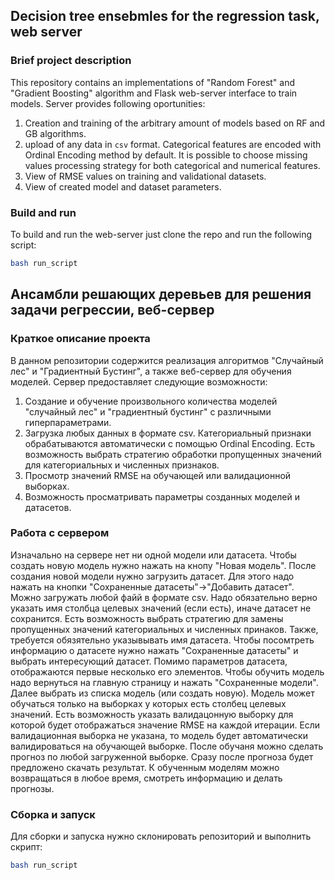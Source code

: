 ## Decision tree ensebmles for the regression task, web server
### Brief project description

This repository contains an implementations of "Random Forest" and "Gradient Boosting" algorithm and Flask web-server interface to train models.
Server provides following oportunities:
1) Creation and training of the arbitrary amount of models based on RF and GB algorithms.
2) upload of any data in `csv` format. Categorical features are encoded with Ordinal Encoding method by default. It is possible to choose missing values processing strategy for both categorical and numerical features.
3) View of RMSE values on training and validational datasets.
4) View of created model and dataset parameters.

### Build and run
To build and run the web-server just clone the repo and run the following script:
```zsh
bash run_script
```

## Ансамбли решающих деревьев для решения задачи регрессии, веб-сервер

### Краткое описание проекта

В данном репозитории содержится реализация алгоритмов "Случайный лес" и "Градиентный Бустинг", а также веб-сервер для обучения моделей.
Сервер предоставляет следующие возможности:
1) Создание и обучение произвольного количества моделей "случайный лес" и "градиентный бустинг" с различными гиперпараметрами.
2) Загрузка любых данных в формате csv. Категориальный признаки обрабатываются автоматически с помощью Ordinal Encoding. Есть возможность выбрать стратегию обработки пропущенных значений для категориальных и численных признаков.
3) Просмотр значений RMSE на обучающей или валидационной выборках.
4) Возможность просматривать параметры созданных моделей и датасетов.

### Работа с сервером
Изначально на сервере нет ни одной модели или датасета. Чтобы создать новую модель нужно нажать на кнопу "Новая модель". После создания новой модели нужно загрузить датасет. Для этого надо нажать на кнопки "Сохраненные датасеты"->"Добавить датасет". Можно загружать любой файй в формате csv. Надо обязательно верно указать имя столбца целевых значений (если есть), иначе датасет не сохранится. Есть возможность выбрать стратегию для замены пропущенных значений категориальных и численных принаков. Также, требуется обязятельно указывывать имя датасета. Чтобы посомтреть информацию о датасете нужно нажать "Сохраненные датасеты" и выбрать интересующий датасет. Помимо параметров датасета, отображаются первые несколько его элементов. Чтобы обучить модель надо вернуться на главную страницу и нажать "Сохраненные модели". Далее выбрать из списка модель (или создать новую). Модель может обучаться только на выборках у которых есть столбец целевых значений. Есть возможность указать валидацонную выборку для которой будет отображаться значение RMSE на каждой итерации. Если валидационная выборка не указана, то модель будет автоматически валидироваться на обучающей выборке. После обучаня можно сделать прогноз по любой загруженной выборке. Сразу после прогноза будет предложено скачать результат. К обученным моделям можно возвращаться в любое время, смотреть информацию и делать прогнозы.


### Cборка и запуск
Для сборки и запуска нужно склонировать репозиторий и выполнить скрипт:
```zsh
bash run_script
```
